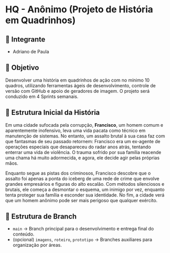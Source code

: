 # HQ - Anônimo (Projeto de História em Quadrinhos)

## 👥 Integrante
- Adriano de Paula  

## 🎯 Objetivo
Desenvolver uma história em quadrinhos de ação com no mínimo 10 quadros, utilizando ferramentas ágeis de desenvolvimento, controle de versão com GitHub e apoio de geradores de imagem. O projeto será conduzido em 4 Sprints semanais.

## 🧩 Estrutura Inicial da História

Em uma cidade sufocada pela corrupção, **Francisco**, um homem comum e aparentemente inofensivo, leva uma vida pacata como técnico em manutenção de sistemas. No entanto, um assalto brutal à sua casa faz com que fantasmas de seu passado retornem: Francisco era um ex-agente de operações especiais que desapareceu do radar anos atrás, tentando enterrar uma vida de violência. O trauma sofrido por sua família reacende uma chama há muito adormecida, e agora, ele decide agir pelas próprias mãos.

Enquanto segue as pistas dos criminosos, Francisco descobre que o assalto foi apenas a ponta do iceberg de uma rede de crime que envolve grandes empresários e figuras do alto escalão. Com métodos silenciosos e brutais, ele começa a desmontar o esquema, um inimigo por vez, enquanto tenta proteger sua família e esconder sua identidade. No fim, a cidade verá que um homem anônimo pode ser mais perigoso que qualquer exército.

## 🔄 Estrutura de Branch
- `main` → Branch principal para o desenvolvimento e entrega final do conteúdo.
- (opcional) `imagens`, `roteiro`, `prototipo` → Branches auxiliares para organização por áreas.
